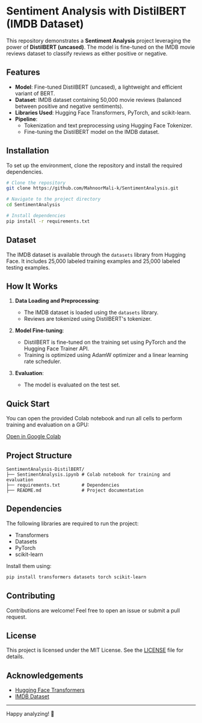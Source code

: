 # Sentiment Analysis with DistilBERT (IMDB Dataset)

This repository demonstrates a **Sentiment Analysis** project leveraging the power of **DistilBERT (uncased)**. The model is fine-tuned on the IMDB movie reviews dataset to classify reviews as either positive or negative.

## Features

- **Model**: Fine-tuned DistilBERT (uncased), a lightweight and efficient variant of BERT.
- **Dataset**: IMDB dataset containing 50,000 movie reviews (balanced between positive and negative sentiments).
- **Libraries Used**: Hugging Face Transformers, PyTorch, and scikit-learn.
- **Pipeline**:
  - Tokenization and text preprocessing using Hugging Face Tokenizer.
  - Fine-tuning the DistilBERT model on the IMDB dataset.

## Installation

To set up the environment, clone the repository and install the required dependencies.

```bash
# Clone the repository
git clone https://github.com/MahnoorMali-k/SentimentAnalysis.git

# Navigate to the project directory
cd SentimentAnalysis

# Install dependencies
pip install -r requirements.txt
```

## Dataset

The IMDB dataset is available through the `datasets` library from Hugging Face. It includes 25,000 labeled training examples and 25,000 labeled testing examples.

## How It Works

1. **Data Loading and Preprocessing**:
   - The IMDB dataset is loaded using the `datasets` library.
   - Reviews are tokenized using DistilBERT's tokenizer.

2. **Model Fine-tuning**:
   - DistilBERT is fine-tuned on the training set using PyTorch and the Hugging Face Trainer API.
   - Training is optimized using AdamW optimizer and a linear learning rate scheduler.

3. **Evaluation**:
   - The model is evaluated on the test set.

## Quick Start

You can open the provided Colab notebook and run all cells to perform training and evaluation on a GPU:

[Open in Google Colab](https://colab.research.google.com/)

## Project Structure

```plaintext
SentimentAnalysis-DistilBERT/
├── SentimentAnalysis.ipynb # Colab notebook for training and evaluation
├── requirements.txt        # Dependencies
├── README.md               # Project documentation
```

## Dependencies

The following libraries are required to run the project:

- Transformers
- Datasets
- PyTorch
- scikit-learn

Install them using:

```bash
pip install transformers datasets torch scikit-learn
```

## Contributing

Contributions are welcome! Feel free to open an issue or submit a pull request.

## License

This project is licensed under the MIT License. See the [LICENSE](LICENSE) file for details.

## Acknowledgements

- [Hugging Face Transformers](https://huggingface.co/docs/transformers/)
- [IMDB Dataset](https://ai.stanford.edu/~amaas/data/sentiment/)

---

Happy analyzing! 🚀
